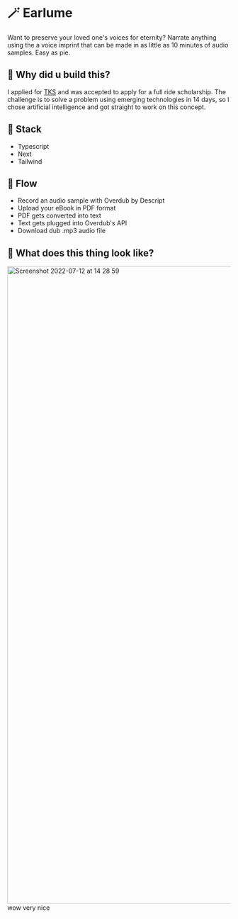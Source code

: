 # 🪄 Earlume

Want to preserve your loved one's voices for eternity? Narrate anything using the a voice imprint that can be made in as little as 10 minutes of audio samples. Easy as pie.

## 🤔 Why did u build this?
I applied for [TKS](https://tks.world) and was accepted to apply for a full ride scholarship. The challenge is to solve a problem using emerging technologies in 14 days, so I chose artificial intelligence and got straight to work on this concept.

## 🧰 Stack
- Typescript
- Next
- Tailwind

## 💨 Flow
- Record an audio sample with Overdub by Descript
- Upload your eBook in PDF format
- PDF gets converted into text
- Text gets plugged into Overdub's API
- Download dub .mp3 audio file


## 👀 What does this thing look like?
<img width="1440" alt="Screenshot 2022-07-12 at 14 28 59" src="https://user-images.githubusercontent.com/48355895/178568046-07737905-e85e-4c96-87f9-7c6bce15ff6c.png">
wow very nice
